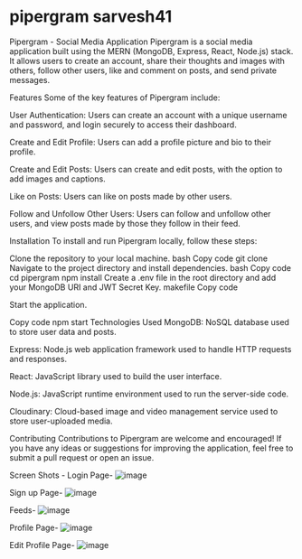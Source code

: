 # pipergram sarvesh41
Pipergram - Social Media Application
Pipergram is a social media application built using the MERN (MongoDB, Express, React, Node.js) stack. It allows users to create an account, share their thoughts and images with others, follow other users, like and comment on posts, and send private messages.

Features
Some of the key features of Pipergram include:

User Authentication: Users can create an account with a unique username and password, and login securely to access their dashboard.

Create and Edit Profile: Users can add a profile picture and  bio to their profile.

Create and Edit Posts: Users can create and edit posts, with the option to add images and captions.

Like on Posts: Users can like on posts made by other users.

Follow and Unfollow Other Users: Users can follow and unfollow other users, and view posts made by those they follow in their feed.

Installation
To install and run Pipergram locally, follow these steps:

Clone the repository to your local machine.
bash
Copy code
git clone 
Navigate to the project directory and install dependencies.
bash
Copy code
cd pipergram
npm install
Create a .env file in the root directory and add your MongoDB URI and JWT Secret Key.
makefile
Copy code

Start the application.

Copy code
npm start
Technologies Used
MongoDB: NoSQL database used to store user data and posts.

Express: Node.js web application framework used to handle HTTP requests and responses.

React: JavaScript library used to build the user interface.

Node.js: JavaScript runtime environment used to run the server-side code.

Cloudinary: Cloud-based image and video management service used to store user-uploaded media.

Contributing
Contributions to Pipergram are welcome and encouraged! If you have any ideas or suggestions for improving the application, feel free to submit a pull request or open an issue.

Screen Shots -
Login Page-
![image](https://user-images.githubusercontent.com/85078565/232283706-555c478c-1ffc-422e-916d-e7c9d338215c.png)

Sign up Page- 
![image](https://user-images.githubusercontent.com/85078565/232288973-ff348576-19dd-47db-8bd9-38b02ab0c485.png)

Feeds-
![image](https://user-images.githubusercontent.com/85078565/232288988-91a6a7c7-b53c-49e7-8c9c-b6c655265cdc.png)

Profile Page-
![image](https://user-images.githubusercontent.com/85078565/232289179-4eb769a9-6692-40d7-82f7-0c5f0dc001a4.png)

Edit Profile Page-
![image](https://user-images.githubusercontent.com/85078565/232289146-d714076c-22f9-489c-b0f2-47bde24146ff.png)




